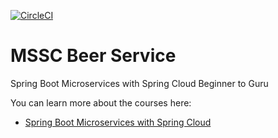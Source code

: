 [![CircleCI](https://circleci.com/gh/RafhaelSouza/mssc-beer-service/tree/main.svg?style=svg)](https://circleci.com/gh/RafhaelSouza/mssc-beer-service/tree/main)
# MSSC Beer Service

Spring Boot Microservices with Spring Cloud Beginner to Guru

You can learn more about the courses here:
* [Spring Boot Microservices with Spring Cloud](https://www.udemy.com/spring-boot-microservices-with-spring-cloud-beginner-to-guru/?couponCode=GIT_HUB2)